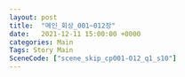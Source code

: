 ```yaml
---
layout: post
title:  "메인_회상_001~012장"
date:   2021-12-11 15:00:00 +0000
categories: Main
Tags: Story Main
SceneCode: ["scene_skip_cp001-012_q1_s10"]
---
```

